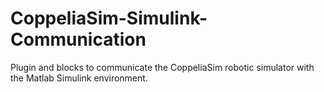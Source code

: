 # CoppeliaSim-Simulink-Communication
Plugin and blocks to communicate the CoppeliaSim robotic simulator with the Matlab Simulink environment.
